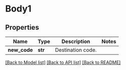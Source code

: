 # Body1

## Properties
Name | Type | Description | Notes
------------ | ------------- | ------------- | -------------
**new_code** | **str** | Destination code. | 

[[Back to Model list]](../README.md#documentation-for-models) [[Back to API list]](../README.md#documentation-for-api-endpoints) [[Back to README]](../README.md)


